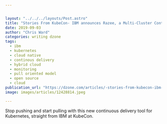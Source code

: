 ```yaml
---


layout: "../../../layouts/Post.astro"
title: "Stories From KubeCon- IBM announces Razee, a Multi-Cluster Continuous..."
date: 2019-09-03
author: "Chris Ward"
categories: writing dzone
tags: 
  - ibm
  - kubernetes
  - cloud native
  - continous delivery
  - hybrid cloud
  - monitoring
  - pull oriented model
  - open source
  - cloud
publication_url: "https://dzone.com/articles/-stories-from-kubecon-ibm-announces-razee-a-multi"
image: images/articles/12428814.jpeg

---
```

Stop pushing and start pulling with this new continuous delivery tool for Kubernetes, straight from IBM at KubeCon.

